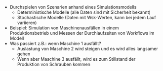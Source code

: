 - Durchspielen von Szenarien anhand eines Simulationsmodells
	- Deterministische Modelle (alle Daten sind mit Sicherheit bekannt)
	- Stochastische Modelle (Daten mit Wsk-Werten, kann bei jedem Lauf variieren)
- Beispiel: Simulation von Maschinenausfällen in einem Produktionsbetrieb und Messen der Durchlaufzeiten von Workflows im Modell
- Was passiert z.B.: wenn Maschine 1 ausfällt?
	- Auslastung von Maschine 2 wird steigen und es wird alles langsamer gehen
	- Wenn aber Maschine 3 ausfällt, wird es zum Stillstand der Produktion von Schrauben kommen